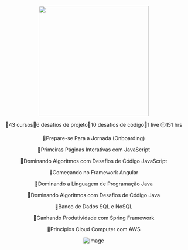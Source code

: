 <div align="center"> 
 <img height="300em" src="https://user-images.githubusercontent.com/89542446/198362706-aba70214-aaef-4879-b5b3-399179c92922.png">
 
🔸43 cursos🔸6 desafios de projeto🔸10 desafios de código🔸1 live 🕐151 hrs


🔹Prepare-se Para a Jornada (Onboarding)

🔹Primeiras Páginas Interativas com JavaScript

🔹Dominando Algoritmos com Desafios de Código JavaScript

🔹Começando no Framework Angular

🔹Dominando a Linguagem de Programação Java

🔹Dominando Algoritmos com Desafios de Código Java

🔹Banco de Dados SQL e NoSQL

🔹Ganhando Produtividade com Spring Framework

🔹Principios Cloud Computer com AWS


![image](https://user-images.githubusercontent.com/89542446/198681845-606aee18-9e7e-44b0-9ac8-107f73e49c58.png)



